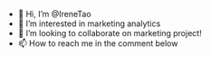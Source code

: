 - 👋 Hi, I’m @IreneTao
- 👀 I’m interested in marketing analytics
- 💞️ I’m looking to collaborate on marketing project!
- 📫 How to reach me in the comment below

<!---
IreneTao/IreneTao is a ✨ special ✨ repository because its `README.md` (this file) appears on your GitHub profile.
You can click the Preview link to take a look at your changes.
--->
